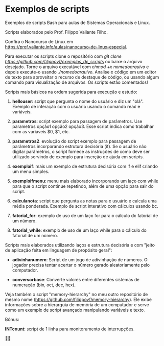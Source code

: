 # Exemplos de scripts  

  
Exemplos de scripts Bash para aulas de Sistemas Operacionais e Linux.

Scripts elaborados pelo Prof. Filippo Valiante Filho.

Confira o Nanocurso de Linux em https://prof.valiante.info/aulas/nanocurso-de-linux-especial.

Para executar os scripts clone o repositório com *git clone https://github.com/filippovf/exemplos_de_scripts* ou baixe o arquivo desejado. Torne o arquivo executável com *chmod +x nomedoarquivo* e depois execute-o usando *./nomedoarquivo*. Analise o código em um editor de texto para aproveitar o recurso de destaque de código, ou usando algum comando para visualização de arquivos. Os scripts estão comentados!
  
   
Scripts mais básicos na ordem sugerida para execução e estudo:

1. **hellouser**: script que pergunta o nome do usuário e diz um "olá". Exemplo de interação com o usuário usando o comando read e variáveis.

2. **parametros**: script exemplo para passagem de parâmetros. Use parametros opção1 opção2 opção3. Esse script indica como trabalhar com as variáveis $0, $1, etc.

3. **parametros2**: evolução do script exemplo para passagem de parâmetros incorporando estrutura decisória (if). Se o usuário não digitar parâmetros, o script fornece as instruções de como deve ser utilizado servindo de exemplo para inserção de ajuda em scripts.

4. **exemploif**: mais um exemplo de estrutura decisória com if e elif criando um menu simples.

5. **exemploifmenu**: menu mais elaborado incorporando um laço com while para que o script continue repetindo, além de uma opção para sair do script.

6. **calculanota**: script que pergunta as notas para o usuário e calcula uma média ponderada. Exemplo de script interativo com cálculos usando bc.

7. **fatorial_for**: exemplo de uso de um laço for para o cálculo do fatorial de um número.

8. **fatorial_while**: exemplo de uso de um laço while para o cálculo do fatorial de um número.

    
Scripts mais elaborados utilizando laços e estrutura decisória e com "jeito de aplicação feita em linguagem de propósito geral":

- **adivinhanumero**: Script de um jogo de adivinhação de números. O jogador precisa tentar acertar o número gerado aleatoriamente pelo computador.

- **conversorbase**: Converte valores entre diferentes sistemas de numeração (bin, oct, dec, hex).  
   
 
Veja também o script "memory-hierarchy" no meu outro repositório de mesmo nome (https://github.com/filippovf/memory-hierarchy). Ele exibe informações sobre a hierarquia de memória de um computador e serve como um exemplo de script avançado manipulando variáveis e texto.  
    
  
Bônus:

**INTcount**: script de 1 linha para monitoramento de interrupções.  
  

🖖🏼
